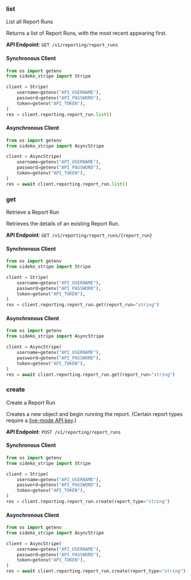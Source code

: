 
### list <a name="list"></a>
List all Report Runs

<p>Returns a list of Report Runs, with the most recent appearing first.</p>

**API Endpoint**: `GET /v1/reporting/report_runs`

#### Synchronous Client

```python
from os import getenv
from sideko_stripe import Stripe

client = Stripe(
    username=getenv("API_USERNAME"),
    password=getenv("API_PASSWORD"),
    token=getenv("API_TOKEN"),
)
res = client.reporting.report_run.list()
```

#### Asynchronous Client

```python
from os import getenv
from sideko_stripe import AsyncStripe

client = AsyncStripe(
    username=getenv("API_USERNAME"),
    password=getenv("API_PASSWORD"),
    token=getenv("API_TOKEN"),
)
res = await client.reporting.report_run.list()
```

### get <a name="get"></a>
Retrieve a Report Run

<p>Retrieves the details of an existing Report Run.</p>

**API Endpoint**: `GET /v1/reporting/report_runs/{report_run}`

#### Synchronous Client

```python
from os import getenv
from sideko_stripe import Stripe

client = Stripe(
    username=getenv("API_USERNAME"),
    password=getenv("API_PASSWORD"),
    token=getenv("API_TOKEN"),
)
res = client.reporting.report_run.get(report_run="string")
```

#### Asynchronous Client

```python
from os import getenv
from sideko_stripe import AsyncStripe

client = AsyncStripe(
    username=getenv("API_USERNAME"),
    password=getenv("API_PASSWORD"),
    token=getenv("API_TOKEN"),
)
res = await client.reporting.report_run.get(report_run="string")
```

### create <a name="create"></a>
Create a Report Run

<p>Creates a new object and begin running the report. (Certain report types require a <a href="https://stripe.com/docs/keys#test-live-modes">live-mode API key</a>.)</p>

**API Endpoint**: `POST /v1/reporting/report_runs`

#### Synchronous Client

```python
from os import getenv
from sideko_stripe import Stripe

client = Stripe(
    username=getenv("API_USERNAME"),
    password=getenv("API_PASSWORD"),
    token=getenv("API_TOKEN"),
)
res = client.reporting.report_run.create(report_type="string")
```

#### Asynchronous Client

```python
from os import getenv
from sideko_stripe import AsyncStripe

client = AsyncStripe(
    username=getenv("API_USERNAME"),
    password=getenv("API_PASSWORD"),
    token=getenv("API_TOKEN"),
)
res = await client.reporting.report_run.create(report_type="string")
```
